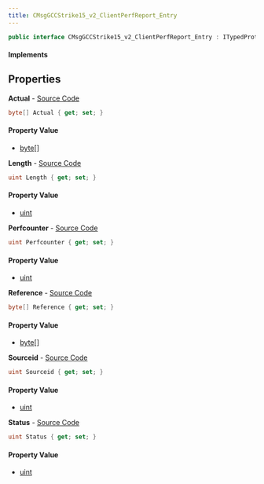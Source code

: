 ```yaml
---
title: CMsgGCCStrike15_v2_ClientPerfReport_Entry
---
```


```csharp
public interface CMsgGCCStrike15_v2_ClientPerfReport_Entry : ITypedProtobuf<CMsgGCCStrike15_v2_ClientPerfReport_Entry>, INativeHandle
```

#### Implements

## Properties

**Actual** - [Source Code](https://github.com/swiftly-solution/swiftlys2/blob/master/managed/src/SwiftlyS2.Generated/Protobufs/Interfaces/CMsgGCCStrike15_v2_ClientPerfReport_Entry.cs#L22)

```csharp
byte[] Actual { get; set; }
```

#### Property Value

- [byte](https://learn.microsoft.com/dotnet/api/system.byte)[]

**Length** - [Source Code](https://github.com/swiftly-solution/swiftlys2/blob/master/managed/src/SwiftlyS2.Generated/Protobufs/Interfaces/CMsgGCCStrike15_v2_ClientPerfReport_Entry.cs#L16)

```csharp
uint Length { get; set; }
```

#### Property Value

- [uint](https://learn.microsoft.com/dotnet/api/system.uint32)

**Perfcounter** - [Source Code](https://github.com/swiftly-solution/swiftlys2/blob/master/managed/src/SwiftlyS2.Generated/Protobufs/Interfaces/CMsgGCCStrike15_v2_ClientPerfReport_Entry.cs#L13)

```csharp
uint Perfcounter { get; set; }
```

#### Property Value

- [uint](https://learn.microsoft.com/dotnet/api/system.uint32)

**Reference** - [Source Code](https://github.com/swiftly-solution/swiftlys2/blob/master/managed/src/SwiftlyS2.Generated/Protobufs/Interfaces/CMsgGCCStrike15_v2_ClientPerfReport_Entry.cs#L19)

```csharp
byte[] Reference { get; set; }
```

#### Property Value

- [byte](https://learn.microsoft.com/dotnet/api/system.byte)[]

**Sourceid** - [Source Code](https://github.com/swiftly-solution/swiftlys2/blob/master/managed/src/SwiftlyS2.Generated/Protobufs/Interfaces/CMsgGCCStrike15_v2_ClientPerfReport_Entry.cs#L25)

```csharp
uint Sourceid { get; set; }
```

#### Property Value

- [uint](https://learn.microsoft.com/dotnet/api/system.uint32)

**Status** - [Source Code](https://github.com/swiftly-solution/swiftlys2/blob/master/managed/src/SwiftlyS2.Generated/Protobufs/Interfaces/CMsgGCCStrike15_v2_ClientPerfReport_Entry.cs#L28)

```csharp
uint Status { get; set; }
```

#### Property Value

- [uint](https://learn.microsoft.com/dotnet/api/system.uint32)

